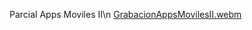 Parcial Apps Moviles II\n
[GrabacionAppsMovilesII.webm](https://github.com/user-attachments/assets/d29e682a-be8b-40a4-8e30-f7d04248599a)
